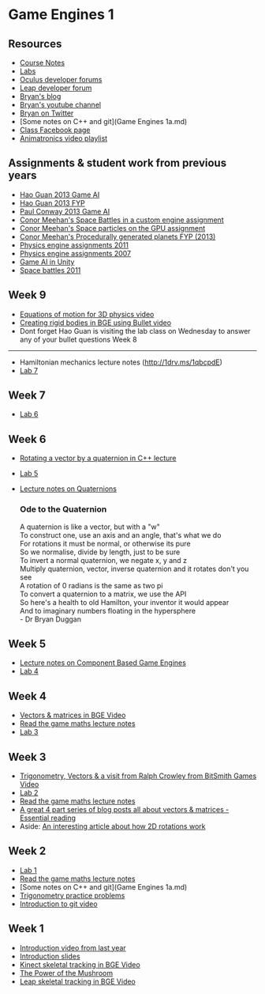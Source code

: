 Game Engines 1
==============

Resources
---------
* [Course Notes](http://1drv.ms/1qbcpdE)
* [Labs](../Labs/index.md)
* [Oculus developer forums](https://developer.oculusvr.com/)
* [Leap developer forum](https://community.leapmotion.com/category/development)
* [Bryan's blog](http://bryanduggan.org)
* [Bryan's youtube channel](http://youtube.com/skooter500)
* [Bryan on Twitter](http://twitter.com/skooter500)
* [Some notes on C++ and git](Game Engines 1a.md)
* [Class Facebook page](https://www.facebook.com/groups/772510342816800/?fref=ts)
* [Animatronics video playlist](http://www.youtube.com/playlist?list=PL1n0B6z4e_E5ybHULPRLErccV8BeHvH5V)

Assignments & student work from previous years
----------------------------------------------
* [Hao Guan 2013 Game AI](https://www.youtube.com/watch?v=9pQaaBg91Zc)
* [Hao Guan 2013 FYP](https://www.youtube.com/watch?v=uDSi7SgKnI0)
* [Paul Conway 2013 Game AI](https://www.youtube.com/watch?v=UIS46a4Wczg)
* [Conor Meehan's Space Battles in a custom engine assignment](https://www.youtube.com/watch?v=NFDXb4XxAGk)
* [Conor Meehan's Space particles on the GPU assignment](https://www.youtube.com/watch?v=BVdsw411k60)
* [Conor Meehan's Procedurally generated planets FYP (2013)](https://www.youtube.com/watch?v=kxQ44GYlwPI)
* [Physics engine assignments 2011](https://www.youtube.com/watch?v=5BPxM--x-7M)
* [Physics engine assignments 2007](https://www.youtube.com/watch?v=5LgZOLrFFLQ)
* [Game AI in Unity](https://www.youtube.com/watch?v=1H8FRXytO9M)
* [Space battles 2011](https://www.youtube.com/watch?v=GdYAzGS0evA)

Week 9
------
* [Equations of motion for 3D physics video](http://youtu.be/i45gf_a-yZM)
* [Creating rigid bodies in BGE using Bullet video](https://www.youtube.com/watch?v=8g92ngzEXtE)
* Dont forget Hao Guan is visiting the lab class on Wednesday to answer any of your bullet questions
Week 8
------
* Hamiltonian mechanics lecture notes (http://1drv.ms/1qbcpdE)
* [Lab 7](../Labs/index.md)

Week 7
------
* [Lab 6](../Labs/index.md)

Week 6
------
* [Rotating a vector by a quaternion in C++ lecture](http://youtu.be/m3-wYh-HLcw)
* [Lab 5](../Labs/index.md)
* [Lecture notes on Quaternions](http://1drv.ms/1qbcpdE)

	### Ode to the Quaternion
	A quaternion is like a vector, but with a "w"  
	To construct one, use an axis and an angle, that's what we do  
	For rotations it must be normal, or otherwise its pure  
	So we normalise, divide by length, just to be sure  
	To invert a normal quaternion, we negate x, y and z  
	Multiply quaternion, vector, inverse quaternion and it rotates don't you see  
	A rotation of 0 radians is the same as two pi  
	To convert a quaternion to a matrix, we use the API  
	So here's a health to old Hamilton, your inventor it would appear  
	And to imaginary numbers floating in the hypersphere  
	\-	Dr Bryan Duggan  


Week 5
------
* [Lecture notes on Component Based Game Engines](http://1drv.ms/1qbcpdE)
* [Lab 4](../Labs/index.md)

Week 4
------
* [Vectors & matrices in BGE Video](https://www.youtube.com/watch?v=GVoIfRYA93E)
* [Read the game maths lecture notes](http://1drv.ms/1qbcpdE)
* [Lab 3](../Labs/index.md)

Week 3
------
* [Trigonometry, Vectors & a visit from Ralph Crowley from BitSmith Games Video](https://www.youtube.com/watch?v=oEiMbJqNaD4) 
* [Lab 2](../Labs/index.md)
* [Read the game maths lecture notes](http://1drv.ms/1qbcpdE)
* [A great 4 part series of blog posts all about vectors & matrices - Essential reading](http://blog.wolfire.com/2009/07/linear-algebra-for-game-developers-part-1/)
* Aside: [An interesting article about how 2D rotations work](http://www.petesqbsite.com/sections/tutorials/tuts/relsoft3d/Chapter2/Chapter2.htm)

Week 2
------
* [Lab 1](../Labs/index.md)
* [Read the game maths lecture notes](http://1drv.ms/1qbcpdE)
* [Some notes on C++ and git](Game Engines 1a.md)
* [Trigonometry practice problems](http://dtc.pima.edu/~hacker/primers/trigonometry-primer/trigonometry-primer-problem-set.pdf)
* [Introduction to git video](https://www.youtube.com/watch?v=p_PGUltnB6w)

Week 1
------
* [Introduction video from last year](https://www.youtube.com/watch?v=aMFGqpnLHsU)
* [Introduction slides](http://1drv.ms/1ogamWh)
* [Kinect skeletal tracking in BGE Video](https://www.youtube.com/watch?v=EEbVHxOkTxw)
* [The Power of the Mushroom](https://www.youtube.com/watch?v=V0rM1cX6dbs)
* [Leap skeletal tracking in BGE Video](https://www.youtube.com/watch?v=jtU5_HnSmv0)
